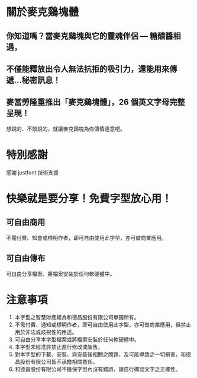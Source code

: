 # 關於麥克鷄塊體
你知道嗎？當麥克鷄塊與它的靈魂伴侶 — 糖醋醬相遇，
---
不僅能釋放出令人無法抗拒的吸引力，還能用來傳遞...秘密訊息！
---
麥當勞隆重推出「麥克鷄塊體」，26 個英文字母完整呈現！
---
想說的、不敢說的，就讓麥克鷄塊為你傳情達意吧。

# 特別感謝
感謝 justfont 技術支援

# 快樂就是要分享！免費字型放心用！
## 可自由商用
不需付費、知會或標明作者，即可自由使用此字型，亦可做商業應用。

## 可自由傳布
可自由分享檔案、將檔案安裝於任何軟硬體中。

# 注意事項
1. 本字型之智慧財產權為和德昌股份有限公司單獨所有。
2. 不需付費、通知或標明作者，即可自由使用此字型，亦可做商業應用，但禁止用於非法或歧視性的用途。
3. 可自由分享本字型檔案或將檔案安裝於任何軟硬體中。
4. 本字型未經准許禁止進行修改或販售。
5. 對本字型的下載、安裝、與安裝後相關之問題，及可能導致之一切損害，和德昌股份有限公司皆不承擔相關責任。
6. 和德昌股份有限公司不擔保字型內沒有錯誤，請自行確認文字之正確性。
